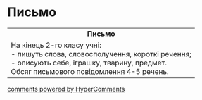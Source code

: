 <div id="hypercomments_widget" class="js-hypercomments-widget invisible"></div>

# Письмо

<table>
  <tr>
    <td align="center"><b>Письмо</b></td>
  </tr>
<td style="vertical-align:top !important;">
На кінець 2-го класу учні:<br>
- пишуть слова, словосполучення, короткі речення;<br>
- описують себе, іграшку, тварину, предмет.<br>
Обсяг письмового повідомлення 4-5 речень.
</td>
</table>

<div class="js-hypercomments-container">
    <a href="http://hypercomments.com" class="hc-link" title="comments widget">comments powered by HyperComments</a>
</div>
